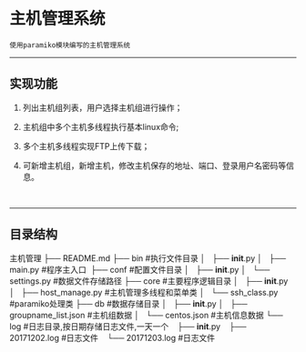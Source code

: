 ﻿# 主机管理系统
    使用paramiko模块编写的主机管理系统

------

## 实现功能

1. 列出主机组列表，用户选择主机组进行操作；

2. 主机组中多个主机多线程执行基本linux命令;

3. 多个主机多线程实现FTP上传下载；

4. 可新增主机组，新增主机，修改主机保存的地址、端口、登录用户名密码等信息。

   ​
-----

## 目录结构
主机管理
├── README.md
├── bin #执行文件目录
│   ├── __init__.py
│   ├── main.py  #程序主入口 
├── conf #配置文件目录
│   ├── __init__.py
│   └── settings.py #数据文件存储路径
├── core #主要程序逻辑目录
│   ├── __init__.py
│   ├── host_manage.py  #主机管理多线程和菜单类
│   └── ssh_class.py    #paramiko处理类
├── db  #数据存储目录
│   ├── __init__.py
│   ├── groupname_list.json  #主机组数据
│   └── centos.json     #主机信息数据
└── log #日志目录,按日期存储日志文件,一天一个
     ├── __init__.py
     ├── 20171202.log  #日志文件
     └── 20171203.log  #日志文件
